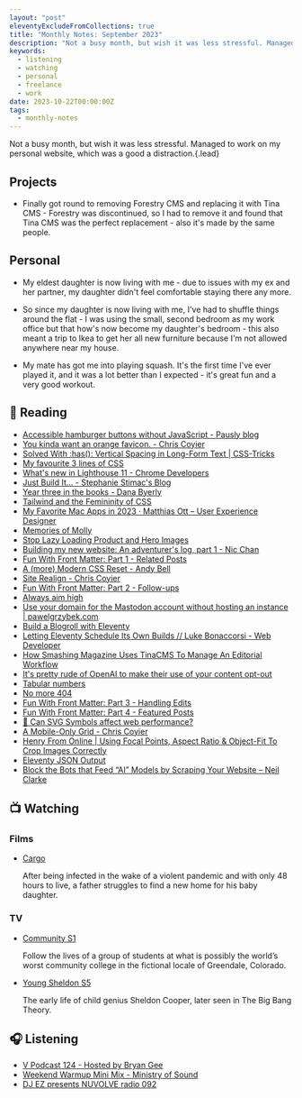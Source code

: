 ```yaml
---
layout: "post"
eleventyExcludeFromCollections: true
title: "Monthly Notes: September 2023"
description: "Not a busy month, but wish it was less stressful. Managed to work on my personal website, which was a good a distraction."
keywords:
  - listening
  - watching
  - personal
  - freelance
  - work
date: 2023-10-22T00:00:00Z
tags:
  - monthly-notes
---
```

Not a busy month, but wish it was less stressful. Managed to work on my personal website, which was a good a distraction.{.lead}

## Projects
- Finally got round to removing Forestry CMS and replacing it with Tina CMS - Forestry was discontinued, so I had to remove it and found that Tina CMS was the perfect replacement - also it's made by the same people.

## Personal
- My eldest daughter is now living with me - due to issues with my ex and her partner, my daughter didn't feel comfortable staying there any more.

- So since my daughter is now living with me, I've had to shuffle things around the flat - I was using the small, second bedroom as my work office but that how's now become my daughter's bedroom - this also meant a trip to Ikea to get her all new furniture because I'm not allowed anywhere near my house.

- My mate has got me into playing squash. It's the first time I've ever played it, and it was a lot better than I expected - it's great fun and a very good workout.

## 📖 Reading
- [Accessible hamburger buttons without JavaScript - Pausly blog](https://www.pausly.app "Accessible hamburger buttons without JavaScript - Pausly blog")
- [You kinda want an orange favicon. - Chris Coyier](https://chriscoyier.net/2023/02/10/you-kinda-want-an-orange-favicon/ "You kinda want an orange favicon. - Chris Coyier")
- [Solved With :has(): Vertical Spacing in Long-Form Text | CSS-Tricks](https://css-tricks.com/solved-with-has-vertical-spacing-in-long-form-text/ "Solved With :has(): Vertical Spacing in Long-Form Text | CSS-Tricks")
- [My favourite 3 lines of CSS](https://andy-bell.co.uk/my-favourite-3-lines-of-css/ "My favourite 3 lines of CSS")
- [What's new in Lighthouse 11 - Chrome Developers](https://developer.chrome.com/blog/lighthouse-11-0/ "What's new in Lighthouse 11 - Chrome Developers")
- [Just Build It... - Stephanie Stimac's Blog](https://blog.stephaniestimac.com/posts/2023/09/just-build-it/ "Just Build It... - Stephanie Stimac's Blog")
- [Year three in the books - Dana Byerly](https://danabyerly.com/notes/year-three-in-the-books/ "Year three in the books - Dana Byerly")
- [Tailwind and the Femininity of CSS](https://thoughtbot.com/blog/tailwind-and-the-femininity-of-css "Tailwind and the Femininity of CSS")
- [My Favorite Mac Apps in 2023 · Matthias Ott – User Experience Designer](https://matthiasott.com/notes/my-favorite-mac-apps-in-2023 "My Favorite Mac Apps in 2023 · Matthias Ott – User Experience Designer")
- [Memories of Molly](https://meyerweb.com/eric/thoughts/2023/09/06/memories-of-molly/ "Memories of Molly")
- [Stop Lazy Loading Product and Hero Images](https://cloudfour.com/thinks/stop-lazy-loading-product-and-hero-images/ "Stop Lazy Loading Product and Hero Images")
- [Building my new website: An adventurer's log, part 1 - Nic Chan](https://www.nicchan.me/blog/building-my-new-website-part-1/ "Building my new website: An adventurer's log, part 1 - Nic Chan")
- [Fun With Front Matter: Part 1 - Related Posts](https://www.raymondcamden.com/2023/08/28/fun-with-frontmatter-part-1-related-posts "Fun With Front Matter: Part 1 - Related Posts")
- [A (more) Modern CSS Reset - Andy Bell](https://andy-bell.co.uk/a-more-modern-css-reset/ "A (more) Modern CSS Reset - Andy Bell")
- [Site Realign - Chris Coyier](https://chriscoyier.net/2023/09/18/site-realign/ "Site Realign - Chris Coyier")
- [Fun With Front Matter: Part 2 - Follow-ups](https://www.raymondcamden.com/2023/08/29/fun-with-front-matter-part-2-followups "Fun With Front Matter: Part 2 - Follow-ups")
- [Always aim high](https://andy-bell.co.uk/always-aim-high/ "Always aim high")
- [Use your domain for the Mastodon account without hosting an instance | pawelgrzybek.com](https://pawelgrzybek.com/use-your-domain-for-the-mastodon-account-without-hosting-an-instance/ "Use your domain for the Mastodon account without hosting an instance | pawelgrzybek.com")
- [Build a Blogroll with Eleventy](https://benmyers.dev/blog/eleventy-blogroll/ "Build a Blogroll with Eleventy")
- [Letting Eleventy Schedule Its Own Builds // Luke Bonaccorsi - Web Developer](https://codefoodpixels.com/blog/2022/12/07/letting-eleventy-schedule-its-own-builds/ "Letting Eleventy Schedule Its Own Builds // Luke Bonaccorsi - Web Developer")
- [How Smashing Magazine Uses TinaCMS To Manage An Editorial Workflow](https://www.smashingmagazine.com/2023/09/smashing-magazine-tinacms-manage-editorial-workflow/ "How Smashing Magazine Uses TinaCMS To Manage An Editorial Workflow")
- [It's pretty rude of OpenAI to make their use of your content opt-out](https://hidde.blog/llm-theft-opt-out/ "It's pretty rude of OpenAI to make their use of your content opt-out")
- [Tabular numbers](https://sebastiandedeyne.com/tabular-numbers "Tabular numbers")
- [No more 404](https://remysharp.com/2023/09/26/no-more-404 "No more 404")
- [Fun With Front Matter: Part 3 - Handling Edits](https://www.raymondcamden.com/2023/08/31/fun-with-front-matter-part-3-handling-edits "Fun With Front Matter: Part 3 - Handling Edits")
- [Fun With Front Matter: Part 4 - Featured Posts](https://www.raymondcamden.com/2023/09/12/fun-with-front-matter-part-4-featured-posts "Fun With Front Matter: Part 4 - Featured Posts")
- [🧪 Can SVG Symbols affect web performance?](https://bstefanski.com/blog/can-svg-symbols-affect-web-performance/ "🧪 Can SVG Symbols affect web performance?")
- [A Mobile-Only Grid - Chris Coyier](https://chriscoyier.net/2023/09/22/a-mobile-only-grid/ "A Mobile-Only Grid - Chris Coyier")
- [Henry From Online | Using Focal Points, Aspect Ratio & Object-Fit To Crop Images Correctly](https://henry.codes/writing/pure-css-focal-points/ "Henry From Online | Using Focal Points, Aspect Ratio & Object-Fit To Crop Images Correctly")
- [Eleventy JSON Output](https://www.trovster.com/blog/2023/09/eleventy-json-output "Eleventy JSON Output")
- [Block the Bots that Feed “AI” Models by Scraping Your Website – Neil Clarke](https://neil-clarke.com/block-the-bots-that-feed-ai-models-by-scraping-your-website/ "Block the Bots that Feed “AI” Models by Scraping Your Website – Neil Clarke")

## 📺 Watching

### Films
- [Cargo](https://www.themoviedb.org/movie/425972-cargo "Cargo")

  After being infected in the wake of a violent pandemic and with only 48 hours to live, a father struggles to find a new home for his baby daughter.


### TV
- [Community S1](https://www.themoviedb.org/tv/18347-community "Community S1")

    Follow the lives of a group of students at what is possibly the world’s worst community college in the fictional locale of Greendale, Colorado.

- [Young Sheldon S5](https://www.themoviedb.org/tv/71728-young-sheldon "Young Sheldon S5")

    The early life of child genius Sheldon Cooper, later seen in The Big Bang Theory.

## 🎧 Listening
- [V Podcast 124 - Hosted by Bryan Gee](https://www.mixcloud.com/v_recordings/v-podcast-123-hosted-by-bryan-gee/ "V Podcast 124 - Hosted by Bryan Gee")
- [Weekend Warmup Mini Mix - Ministry of Sound](https://www.mixcloud.com/ministryofsound/weekend-warmup-mini-mix-ministry-of-sound/ "Weekend Warmup Mini Mix - Ministry of Sound")
- [DJ EZ presents NUVOLVE radio 092](https://www.mixcloud.com/djez/nuvolve-092/ "DJ EZ presents NUVOLVE radio 092")
